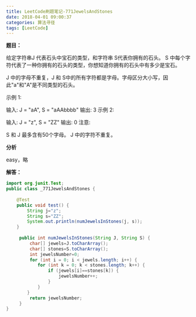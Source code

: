 ```yaml
---
title: LeetCode刷题笔记-771JewelsAndStones
date: 2018-04-01 09:00:37
categories: 算法寻径
tags: [LeetCode]
---
```

**题目：**

给定字符串J 代表石头中宝石的类型，和字符串 S代表你拥有的石头。 S 中每个字符代表了一种你拥有的石头的类型，你想知道你拥有的石头中有多少是宝石。

J 中的字母不重复，J 和 S中的所有字符都是字母。字母区分大小写，因此"a"和"A"是不同类型的石头。

示例 1:

输入: J = "aA", S = "aAAbbbb"
输出: 3
示例 2:

输入: J = "z", S = "ZZ"
输出: 0
注意:

S 和 J 最多含有50个字母。
 J 中的字符不重复。

**分析**

easy，略

**解答：**

````java
import org.junit.Test;
public class _771JewelsAndStones {
	
	@Test
	public void test() {
		String j="z";
		String s="ZZ";
		System.out.println(numJewelsInStones(j, s));
	}
	
	 public int numJewelsInStones(String J, String S) {
		 char[] jewels=J.toCharArray();
		 char[] stones=S.toCharArray();
		 int jewelsNumber=0;
		 for (int i = 0; i < jewels.length; i++) {
			for (int k = 0; k < stones.length; k++) {
				if (jewels[i]==stones[k]) {
					jewelsNumber++;
				}
			}
		}
	     return jewelsNumber;
	 }
}

````

